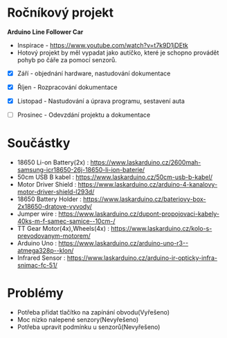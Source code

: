  # Ročníkový projekt
 <b> Arduino Line Follower Car </b>  
 - Inspirace - https://www.youtube.com/watch?v=t7k9D1jDEtk 
 - Hotový projekt by měl vypadat jako autíčko, které je schopno provádět pohyb po čáře za pomocí senzorů.
 - [x] Září - objednání hardware, nastudování dokumentace
 
 - [x] Říjen - Rozpracování dokumentace
 
 - [x] Listopad - Nastudování a úprava programu, sestavení auta 
 
 - [ ] Prosinec - Odevzdání projektu a dokumentace

# Součástky

- 18650 Li-on Battery(2x) : https://www.laskarduino.cz/2600mah-samsung-icr18650-26j-18650-li-ion-baterie/
- 50cm USB B kabel : https://www.laskarduino.cz/50cm-usb-b-kabel/
- Motor Driver Shield : https://www.laskarduino.cz/arduino-4-kanalovy-motor-driver-shield-l293d/
- 18650 Battery Holder : https://www.laskarduino.cz/bateriovy-box-2x18650-dratove-vyvody/
- Jumper wire : https://www.laskarduino.cz/dupont-propojovaci-kabely-40ks-m-f-samec-samice--10cm-/
-  TT Gear Motor(4x),Wheels(4x) : https://www.laskarduino.cz/kolo-s-prevodovanym-motorem/
- Arduino Uno : https://www.laskarduino.cz/arduino-uno-r3--atmega328p--klon/
- Infrared Sensor : https://www.laskarduino.cz/arduino-ir-opticky-infra-snimac-fc-51/

# Problémy 
- Potřeba přidat tlačítko na zapínání obvodu(Vyřešeno)
- Moc nízko nalepené senzory(Nevyřešeno)
- Potřeba upravit podmínku u senzorů(Nevyřešeno)
